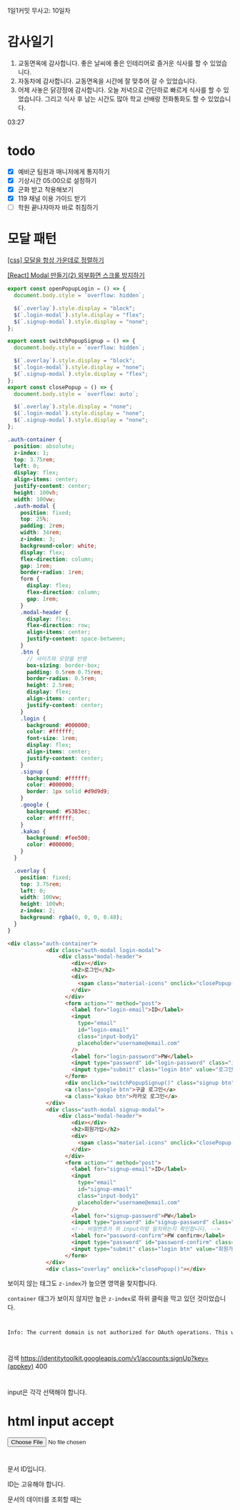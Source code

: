 1일1커밋 무사고: 10일차

# 감사일기

1. 교동면옥에 감사합니다. 좋은 날씨에 좋은 인테리어로 즐거운 식사를 할 수 있었습니다.
2. 자동차에 감사합니다. 교동면옥을 시간에 잘 맞추어 갈 수 있었습니다.
3. 어제 사놓은 닭강정에 감사합니다. 오늘 저녁으로 간단하로 빠르게 식사를 할 수 있었습니다. 그리고 식사 후 남는 시간도 많아 학교 선배랑 전화통화도 할 수 있었습니다.

03:27

# todo

- [x] 예비군 팀원과 매니저에게 통지하기
- [x] 기상시간 05:00으로 설정하기
- [x] 군화 받고 착용해보기
- [x] 119 채널 이용 가이드 받기
- [ ] 학원 끝나자마자 바로 취침하기

# 모달 패턴

[[css] 모달을 항상 가운데로 정렬하기](https://jjester.tistory.com/133)

[[React] Modal 만들기(2) 외부화면 스크롤 방지하기](https://joylee-developer.tistory.com/185)

```js
export const openPopupLogin = () => {
  document.body.style = `overflow: hidden`;

  $(`.overlay`).style.display = "block";
  $(`.login-modal`).style.display = "flex";
  $(`.signup-modal`).style.display = "none";
};

export const switchPopupSignup = () => {
  document.body.style = `overflow: hidden`;

  $(`.overlay`).style.display = "block";
  $(`.login-modal`).style.display = "none";
  $(`.signup-modal`).style.display = "flex";
};
export const closePopup = () => {
  document.body.style = `overflow: auto`;

  $(`.overlay`).style.display = "none";
  $(`.login-modal`).style.display = "none";
  $(`.signup-modal`).style.display = "none";
};
```

```scss
.auth-container {
  position: absolute;
  z-index: 1;
  top: 3.75rem;
  left: 0;
  display: flex;
  align-items: center;
  justify-content: center;
  height: 100vh;
  width: 100vw;
  .auth-modal {
    position: fixed;
    top: 25%;
    padding: 2rem;
    width: 34rem;
    z-index: 3;
    background-color: white;
    display: flex;
    flex-direction: column;
    gap: 1rem;
    border-radius: 1rem;
    form {
      display: flex;
      flex-direction: column;
      gap: 1rem;
    }
    .modal-header {
      display: flex;
      flex-direction: row;
      align-items: center;
      justify-content: space-between;
    }
    .btn {
      // 사이즈와 모양을 반영
      box-sizing: border-box;
      padding: 0.5rem 0.75rem;
      border-radius: 0.5rem;
      height: 2.5rem;
      display: flex;
      align-items: center;
      justify-content: center;
    }
    .login {
      background: #000000;
      color: #ffffff;
      font-size: 1rem;
      display: flex;
      align-items: center;
      justify-content: center;
    }
    .signup {
      background: #ffffff;
      color: #000000;
      border: 1px solid #d9d9d9;
    }
    .google {
      background: #5383ec;
      color: #ffffff;
    }
    .kakao {
      background: #fee500;
      color: #000000;
    }
  }

  .overlay {
    position: fixed;
    top: 3.75rem;
    left: 0;
    width: 100vw;
    height: 100vh;
    z-index: 2;
    background: rgba(0, 0, 0, 0.48);
  }
}
```

```html
<div class="auth-container">
            <div class="auth-modal login-modal">
                <div class="modal-header">
                    <div></div>
                    <h2>로그인</h2>
                    <div>
                      <span class="material-icons" onclick="closePopup()">close</span>
                    </div>
                  </div>
                  <form action="" method="post">
                    <label for="login-email">ID</label>
                    <input
                      type="email"
                      id="login-email"
                      class="input-body1"
                      placeholder="username@email.com"
                    />
                    <label for="login-password">PW</label>
                    <input type="password" id="login-password" class="input-body1" />
                    <input type="submit" class="login btn" value="로그인"></input>
                  </form>
                  <div onclick="switchPopupSignup()" class="signup btn"> 회원가입 </div>
                  <a class="google btn">구글 로그인</a>
                  <a class="kakao btn">카카오 로그인</a>
            </div>
            <div class="auth-modal signup-modal">
                <div class="modal-header">
                    <div></div>
                    <h2>회원가입</h2>
                    <div>
                      <span class="material-icons" onclick="closePopup()">close</span>
                    </div>
                  </div>
                  <form action="" method="post">
                    <label for="signup-email">ID</label>
                    <input
                      type="email"
                      id="signup-email"
                      class="input-body1"
                      placeholder="username@email.com"
                    />
                    <label for="signup-password">PW</label>
                    <input type="password" id="signup-password" class="input-body1" />
                    <!-- 비밀번호가 위 input이랑 일치하는지 확인합니다. -->
                    <label for="password-confirm">PW confirm</label>
                    <input type="password" id="password-confirm" class="input-body1" />
                    <input type="submit" class="login btn" value="회원가입"></input>
                  </form>
            </div>
            <div class="overlay" onclick="closePopup()"></div>
```

보이지 않는 태그도 `z-index`가 높으면 영역을 찾지합니다.

`container` 태그가 보이지 않지만 높은 `z-index`로 하위 클릭을 막고 있던 것이었습니다.

#

```txt
Info: The current domain is not authorized for OAuth operations. This will prevent signInWithPopup, signInWithRedirect, linkWithPopup and linkWithRedirect from working. Add your domain (127.0.0.1) to the OAuth redirect domains list in the Firebase console -> Auth section -> Sign in method tab.
```

#

검색 https://identitytoolkit.googleapis.com/v1/accounts:signUp?key=(appkey) 400

#

input은 각각 선택해야 합니다.

# html input accept

<input type="file">

#

문서 ID입니다.

ID는 고유해야 합니다.

문서의 데이터를 조회할 때는
